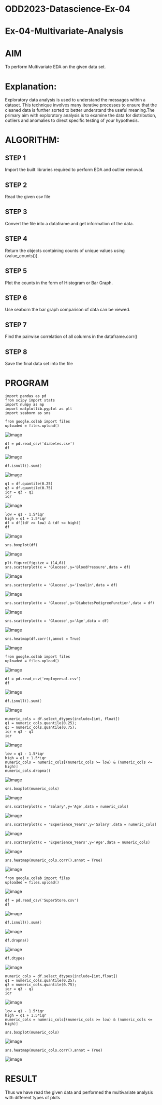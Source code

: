 # ODD2023-Datascience-Ex-04
# Ex-04-Multivariate-Analysis
# AIM
To perform Multivariate EDA on the given data set.

# Explanation:
Exploratory data analysis is used to understand the messages within a dataset. This technique involves many iterative processes to ensure that the cleaned data is further sorted to better understand the useful meaning.The primary aim with exploratory analysis is to examine the data for distribution, outliers and anomalies to direct specific testing of your hypothesis.

# ALGORITHM:
## STEP 1
Import the built libraries required to perform EDA and outlier removal.

## STEP 2
Read the given csv file

## STEP 3
Convert the file into a dataframe and get information of the data.

## STEP 4
Return the objects containing counts of unique values using (value_counts()).

## STEP 5
Plot the counts in the form of Histogram or Bar Graph.

## STEP 6
Use seaborn the bar graph comparison of data can be viewed.

## STEP 7
Find the pairwise correlation of all columns in the dataframe.corr()

## STEP 8
Save the final data set into the file

# PROGRAM
```
import pandas as pd
from scipy import stats
import numpy as np
import matplotlib.pyplot as plt
import seaborn as sns
```
```
from google.colab import files
uploaded = files.upload()
```
![image](https://github.com/madhi43/ODD2023-Datascience-Ex-04/assets/103943383/f333ee32-22ef-45ce-b80c-04295978efd9)
```
df = pd.read_csv('diabetes.csv')
df
```
![image](https://github.com/madhi43/ODD2023-Datascience-Ex-04/assets/103943383/2a00aacf-1b9a-474b-b512-6e4f4831ce8f)
```
df.isnull().sum()
```
![image](https://github.com/madhi43/ODD2023-Datascience-Ex-04/assets/103943383/5385dd90-bafd-4b4f-bf71-4720d6b26166)
```
q1 = df.quantile(0.25)
q3 = df.quantile(0.75)
iqr = q3 - q1
iqr
```
![image](https://github.com/madhi43/ODD2023-Datascience-Ex-04/assets/103943383/6769f857-6a0b-46d5-878c-231b0d08200c)
```
low = q1 - 1.5*iqr
high = q1 + 1.5*iqr
df = df[(df >= low) & (df <= high)]
df
```
![image](https://github.com/madhi43/ODD2023-Datascience-Ex-04/assets/103943383/99a40faf-45c0-4356-9e02-1bee9f25fd82)
```
sns.boxplot(df)
```
![image](https://github.com/madhi43/ODD2023-Datascience-Ex-04/assets/103943383/2fb9cd21-f853-485e-b71d-03bf7e4e29d9)
```
plt.figure(figsize = (14,6))
sns.scatterplot(x = 'Glucose',y='BloodPressure',data = df)
```
![image](https://github.com/madhi43/ODD2023-Datascience-Ex-04/assets/103943383/ca13ed60-088e-42e7-b775-48e12858545e)
```
sns.scatterplot(x = 'Glucose',y='Insulin',data = df)
```
![image](https://github.com/madhi43/ODD2023-Datascience-Ex-04/assets/103943383/e9795f5a-138f-4331-b453-600e737f7460)
```
sns.scatterplot(x = 'Glucose',y='DiabetesPedigreeFunction',data = df)
```
![image](https://github.com/madhi43/ODD2023-Datascience-Ex-04/assets/103943383/292ff48f-4f73-4f47-88b1-47b63d08a986)
```
sns.scatterplot(x = 'Glucose',y='Age',data = df)
```
![image](https://github.com/madhi43/ODD2023-Datascience-Ex-04/assets/103943383/e380a82d-4188-48f5-95f5-c4c42a95a1f2)
```
sns.heatmap(df.corr(),annot = True)
```
![image](https://github.com/madhi43/ODD2023-Datascience-Ex-04/assets/103943383/2becb23e-c0a3-4f2d-8b09-fbfc7bf13986)
```
from google.colab import files
uploaded = files.upload()
```
![image](https://github.com/madhi43/ODD2023-Datascience-Ex-04/assets/103943383/240d17b3-d8b8-47cc-833d-4489e61ea9dd)
```
df = pd.read_csv('employeesal.csv')
df
```
![image](https://github.com/madhi43/ODD2023-Datascience-Ex-04/assets/103943383/f83c27b6-7668-46d0-879b-ba4c0441ff28)
```
df.isnull().sum()
```
![image](https://github.com/madhi43/ODD2023-Datascience-Ex-04/assets/103943383/d63878c9-9d8e-4a98-82a9-1d66044839c8)
```
numeric_cols = df.select_dtypes(include=[int, float])
q1 = numeric_cols.quantile(0.25);
q3 = numeric_cols.quantile(0.75);
iqr = q3 - q1
iqr
```
![image](https://github.com/madhi43/ODD2023-Datascience-Ex-04/assets/103943383/9b8bc57c-5d28-4793-8d75-0f3f5494944b)
```
low = q1 - 1.5*iqr
high = q1 + 1.5*iqr
numeric_cols = numeric_cols[(numeric_cols >= low) & (numeric_cols <= high)]
numeric_cols.dropna()
```
![image](https://github.com/madhi43/ODD2023-Datascience-Ex-04/assets/103943383/0d7f8dc0-da50-4597-b283-3ec6d2e06f3c)
```
sns.boxplot(numeric_cols)
```
![image](https://github.com/madhi43/ODD2023-Datascience-Ex-04/assets/103943383/a601c0a2-2ef5-405a-bb91-c53652e4fd9e)
```
sns.scatterplot(x = 'Salary',y='Age',data = numeric_cols)
```
![image](https://github.com/madhi43/ODD2023-Datascience-Ex-04/assets/103943383/3afff68d-6371-43df-8f8a-ceada7a1e76c)
```
sns.scatterplot(x = 'Experience_Years',y='Salary',data = numeric_cols)
```
![image](https://github.com/madhi43/ODD2023-Datascience-Ex-04/assets/103943383/85d5f194-7a56-4d24-949a-f75b4d6a9f6c)
```
sns.scatterplot(x = 'Experience_Years',y='Age',data = numeric_cols)
```
![image](https://github.com/madhi43/ODD2023-Datascience-Ex-04/assets/103943383/ca4c0e39-a6a9-4eff-a8f6-25be9701da97)
```
sns.heatmap(numeric_cols.corr(),annot = True)
```
![image](https://github.com/madhi43/ODD2023-Datascience-Ex-04/assets/103943383/3ec3974b-7d24-468d-baf5-2fdcd6fe7abb)
```
from google.colab import files
uploaded = files.upload()
```
![image](https://github.com/madhi43/ODD2023-Datascience-Ex-04/assets/103943383/90a01b93-23a5-4bcb-b8d2-0fb7f1ebcf55)
```
df = pd.read_csv('SuperStore.csv')
df
```
![image](https://github.com/madhi43/ODD2023-Datascience-Ex-04/assets/103943383/6a02623e-dad9-49a1-89f2-c186105fbfde)
```
df.isnull().sum()
```
![image](https://github.com/madhi43/ODD2023-Datascience-Ex-04/assets/103943383/33652faf-53bc-465c-85af-de2554cb8061)
```
df.dropna()
```
![image](https://github.com/madhi43/ODD2023-Datascience-Ex-04/assets/103943383/845e87be-538f-4ae9-9698-db2fa682c6de)
```
df.dtypes
```
![image](https://github.com/madhi43/ODD2023-Datascience-Ex-04/assets/103943383/dcd2349f-3ee9-47f4-96d7-0bc88960de5e)
```
numeric_cols = df.select_dtypes(include=[int,float])
q1 = numeric_cols.quantile(0.25);
q3 = numeric_cols.quantile(0.75);
iqr = q3 - q1
iqr
```
![image](https://github.com/madhi43/ODD2023-Datascience-Ex-04/assets/103943383/1201713a-71f1-4b7e-be7e-0cb5d3f857a2)
```
low = q1 - 1.5*iqr
high = q1 + 1.5*iqr
numeric_cols = numeric_cols[(numeric_cols >= low) & (numeric_cols <= high)]
```
```
sns.boxplot(numeric_cols)
```
![image](https://github.com/madhi43/ODD2023-Datascience-Ex-04/assets/103943383/928a091f-f407-4685-9519-e24e1a6a86c4)
```
sns.heatmap(numeric_cols.corr(),annot = True)
```
![image](https://github.com/madhi43/ODD2023-Datascience-Ex-04/assets/103943383/434d2b1b-5813-47be-a245-6dd1436a1832)

# RESULT
Thus we have read the given data and performed the multivariate analysis with different types of plots
